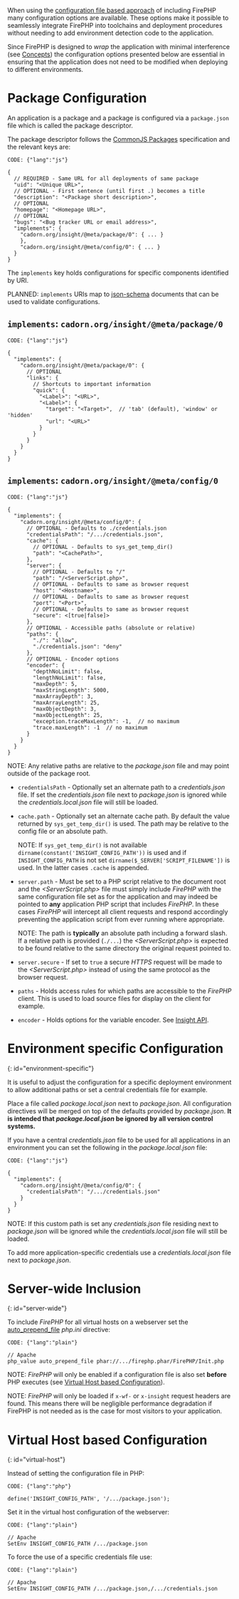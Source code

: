 
When using the [configuration file based approach](Files) of including FirePHP many configuration
options are available. These options make it possible to seamlessly integrate FirePHP into 
toolchains and deployment procedures without needing to add environment detection code to
the application.

Since FirePHP is designed to *wrap* the application with minimal interference (see [Concepts](../Concepts)) the configuration options
presented below are essential in ensuring that the application does not need to be modified when
deploying to different environments.

Package Configuration
=====================

An application is a package and a package is configured via a `package.json` file which is 
called the package descriptor.

The package descriptor follows the [CommonJS Packages](http://wiki.commonjs.org/wiki/Packages) 
specification and the relevant keys are:

    CODE: {"lang":"js"}

    {
      // REQUIRED - Same URL for all deployments of same package
      "uid": "<Unique URL>",
      // OPTIONAL - First sentence (until first .) becomes a title
      "description": "<Package short description>",
      // OPTIONAL
      "homepage": "<Homepage URL>",
      // OPTIONAL
      "bugs": "<Bug tracker URL or email address>",
      "implements": {
        "cadorn.org/insight/@meta/package/0": { ... }
        },
        "cadorn.org/insight/@meta/config/0": { ... }
      }
    }

The `implements` key holds configurations for specific components identified
by URI.

PLANNED: `implements` URIs map to [json-schema](http://json-schema.org/) documents that can be used to validate configurations.

`implements`: `cadorn.org/insight/@meta/package/0`
--------------------------------------------------

    CODE: {"lang":"js"}

    {
      "implements": {
        "cadorn.org/insight/@meta/package/0": {
          // OPTIONAL
          "links": {
            // Shortcuts to important information
            "quick": {
              "<Label>": "<URL>",
              "<Label>": {
                "target": "<Target>",  // 'tab' (default), 'window' or 'hidden'
                "url": "<URL>"
              }
            }
          }
        }
      }
    }


`implements`: `cadorn.org/insight/@meta/config/0`
-------------------------------------------------

    CODE: {"lang":"js"}
    
    {
      "implements": {
        "cadorn.org/insight/@meta/config/0": {
          // OPTIONAL - Defaults to ./credentials.json
          "credentialsPath": "/.../credentials.json",
          "cache": {
            // OPTIONAL - Defaults to sys_get_temp_dir()
            "path": "<CachePath>",
          },
          "server": {
            // OPTIONAL - Defaults to "/"
            "path": "/<ServerScript.php>",
            // OPTIONAL - Defaults to same as browser request
            "host": "<Hostname>",
            // OPTIONAL - Defaults to same as browser request
            "port": "<Port>",
            // OPTIONAL - Defaults to same as browser request
            "secure": <[true|false]>
          },
          // OPTIONAL - Accessible paths (absolute or relative)
          "paths": {
            "./": "allow",
            "./credentials.json": "deny"
          },
          // OPTIONAL - Encoder options
          "encoder": {
            "depthNoLimit": false,
            "lengthNoLimit": false,
            "maxDepth": 5,
            "maxStringLength": 5000,
            "maxArrayDepth": 3,
            "maxArrayLength": 25,
            "maxObjectDepth": 3,
            "maxObjectLength": 25,
            "exception.traceMaxLength": -1,  // no maximum
            "trace.maxLength": -1  // no maximum
          }
        }
      }
    }

NOTE: Any relative paths are relative to the *package.json* file and may point outside of the package root.

  * `credentialsPath` - Optionally set an alternate path to a *credentials.json* file. If set the *credentials.json* 
    file next to *package.json* is ignored while the *credentials.local.json* file will still be loaded.

  * `cache.path` - Optionally set an alternate cache path. By default the value returned by `sys_get_temp_dir()`
    is used. The path may be relative to the config file or an absolute path.
    
    NOTE: If `sys_get_temp_dir()` is not available `dirname(constant('INSIGHT_CONFIG_PATH'))` is used and if 
    `INSIGHT_CONFIG_PATH` is not set `dirname($_SERVER['SCRIPT_FILENAME'])` is used. In the latter cases `.cache` is appended.

  * `server.path` - Must be set to a PHP script relative to the document root and the *<ServerScript.php>* file 
    must simply include *FirePHP* with the same configuration file set as for the application and may indeed be pointed 
    to **any** application PHP script that includes *FirePHP*. In these cases *FirePHP* will intercept all client 
    requests and respond accordingly preventing the application script from ever running where appropriate.
    
    NOTE: The path is **typically** an absolute path including a forward slash. If a relative path is provided 
    (`./...`) the *<ServerScript.php>* is expected to be found relative to the same directory the original request pointed to.

  * `server.secure` - If set to `true` a secure *HTTPS* request will be made to the *<ServerScript.php>* instead of using the
    same protocol as the browser request.

  * `paths` - Holds access rules for which paths are accessible to the *FirePHP* client. This is used to load source files 
    for display on the client for example.

  * `encoder` - Holds options for the variable encoder. See [Insight API](API/Insight#encoder).


Environment specific Configuration
==================================
{: id="environment-specific"}

It is useful to adjust the configuration for a specific deployment environment to allow additional paths or set a central credentials file for example.
    
Place a file called *package.local.json* next to *package.json*. All configuration directives will be merged on top of the defaults provided
by *package.json*. **It is intended that *package.local.json* be ignored by all version control systems.**
    
If you have a central *credentials.json* file to be used for all applications in an environment you can set the following in the
*package.local.json* file:

    CODE: {"lang":"js"}
    
    {
      "implements": {
        "cadorn.org/insight/@meta/config/0": {
          "credentialsPath": "/.../credentials.json"
        }
      }
    }

NOTE: If this custom path is set any *credentials.json* file residing next to *package.json* will be ignored while the
*credentials.local.json* file will still be loaded.

To add more application-specific credentials use a *credentials.local.json* file next to *package.json*.


Server-wide Inclusion
=====================
{: id="server-wide"}

To include *FirePHP* for all virtual hosts on a webserver set the 
[auto_prepend_file](http://php.net/manual/en/ini.core.php#ini.auto-prepend-file) *php.ini* directive:

    CODE: {"lang":"plain"}
    
    // Apache
    php_value auto_prepend_file phar://.../firephp.phar/FirePHP/Init.php

NOTE: *FirePHP* will only be enabled if a configuration file is also set **before** PHP executes (see 
[Virtual Host based Configuration](Advanced#virtual-host)).

NOTE: *FirePHP* will only be loaded if `x-wf-` or `x-insight` request headers are found. This means there will be negligible performance
degradation if FirePHP is not needed as is the case for most visitors to your application.  


Virtual Host based Configuration
================================
{: id="virtual-host"}

Instead of setting the configuration file in PHP:

    CODE: {"lang":"php"}

    define('INSIGHT_CONFIG_PATH', '/.../package.json');

Set it in the virtual host configuration of the webserver:

    CODE: {"lang":"plain"}
    
    // Apache
    SetEnv INSIGHT_CONFIG_PATH /.../package.json

To force the use of a specific credentials file use:

    CODE: {"lang":"plain"}
    
    // Apache
    SetEnv INSIGHT_CONFIG_PATH /.../package.json,/.../credentials.json
